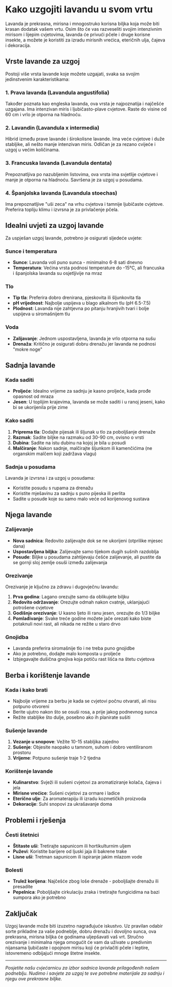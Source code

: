 # Kako uzgojiti lavandu u svom vrtu

Lavanda je prekrasna, mirisna i mnogostruko korisna biljka koja može biti krasan dodatak vašem vrtu. Osim što će vas razveseliti svojim intenzivnim mirisom i lijepim cvjetovima, lavanda će privući pčele i druge korisne insekte, a možete je koristiti za izradu mirisnih vrećica, eteričnih ulja, čajeva i dekoracija.

## Vrste lavande za uzgoj

Postoji više vrsta lavande koje možete uzgajati, svaka sa svojim jedinstvenim karakteristikama:

### 1. Prava lavanda (Lavandula angustifolia)

Također poznata kao engleska lavanda, ova vrsta je najpoznatija i najčešće uzgajana. Ima intenzivan miris i ljubičasto-plave cvjetove. Raste do visine od 60 cm i vrlo je otporna na hladnoću.

### 2. Lavandin (Lavandula x intermedia)

Hibrid između prave lavande i širokolisne lavande. Ima veće cvjetove i duže stabljike, ali nešto manje intenzivan miris. Odličan je za rezano cvijeće i uzgoj u većim količinama.

### 3. Francuska lavanda (Lavandula dentata)

Prepoznatljiva po nazubljenim listovima, ova vrsta ima svjetlije cvjetove i manje je otporna na hladnoću. Savršena je za uzgoj u posudama.

### 4. Španjolska lavanda (Lavandula stoechas)

Ima prepoznatljive "uši zeca" na vrhu cvjetova i tamnije ljubičaste cvjetove. Preferira topliju klimu i izvrsna je za privlačenje pčela.

## Idealni uvjeti za uzgoj lavande

Za uspješan uzgoj lavande, potrebno je osigurati sljedeće uvjete:

### Sunce i temperatura

- **Sunce**: Lavanda voli puno sunca - minimalno 6-8 sati dnevno
- **Temperatura**: Većina vrsta podnosi temperature do -15°C, ali francuska i španjolska lavanda su osjetljivije na mraz

### Tlo

- **Tip tla**: Preferira dobro drenirana, pjeskovita ili šljunkovita tla
- **pH vrijednost**: Najbolje uspijeva u blago alkalnom tlu (pH 6.5-7.5)
- **Plodnost**: Lavanda nije zahtjevna po pitanju hranjivih tvari i bolje uspijeva u siromašnijem tlu

### Voda

- **Zalijavanje**: Jednom uspostavljena, lavanda je vrlo otporna na sušu
- **Drenaža**: Kritično je osigurati dobru drenažu jer lavanda ne podnosi "mokre noge"

## Sadnja lavande

### Kada saditi

- **Proljeće**: Idealno vrijeme za sadnju je kasno proljeće, kada prođe opasnost od mraza
- **Jesen**: U toplijim krajevima, lavanda se može saditi i u ranoj jeseni, kako bi se ukorijenila prije zime

### Kako saditi

1. **Priprema tla**: Dodajte pijesak ili šljunak u tlo za poboljšanje drenaže
2. **Razmak**: Sadite biljke na razmaku od 30-90 cm, ovisno o vrsti
3. **Dubina**: Sadite na istu dubinu na kojoj je bila u posudi
4. **Malčiranje**: Nakon sadnje, malčirajte šljunkom ili kamenčićima (ne organskim malčem koji zadržava vlagu)

### Sadnja u posudama

Lavanda je izvrsna i za uzgoj u posudama:
- Koristite posudu s rupama za drenažu
- Koristite mješavinu za sadnju s puno pijeska ili perlita
- Sadite u posude koje su samo malo veće od korijenovog sustava

## Njega lavande

### Zalijevanje

- **Nova sadnica**: Redovito zalijevajte dok se ne ukorijeni (otprilike mjesec dana)
- **Uspostavljena biljka**: Zalijevajte samo tijekom dugih sušnih razdoblja
- **Posude**: Biljke u posudama zahtijevaju češće zalijevanje, ali pustite da se gornji sloj zemlje osuši između zalijevanja

### Orezivanje

Orezivanje je ključno za zdravu i dugovječnu lavandu:

1. **Prva godina**: Lagano orezujte samo da oblikujete biljku
2. **Redovito održavanje**: Orezujte odmah nakon cvatnje, uklanjajući potrošene cvjetove
3. **Godišnje orezivanje**: U kasno ljeto ili ranu jesen, orezujte do 1/3 biljke
4. **Pomlađivanje**: Svake treće godine možete jače orezati kako biste potaknuli novi rast, ali nikada ne režite u staro drvo

### Gnojidba

- Lavanda preferira siromašnije tlo i ne treba puno gnojidbe
- Ako je potrebno, dodajte malo komposta u proljeće
- Izbjegavajte dušična gnojiva koja potiču rast lišća na štetu cvjetova

## Berba i korištenje lavande

### Kada i kako brati

- Najbolje vrijeme za berbu je kada se cvjetovi počnu otvarati, ali nisu potpuno otvoreni
- Berite ujutro nakon što se osuši rosa, a prije jakog podnevnog sunca
- Režite stabljike što dulje, posebno ako ih planirate sušiti

### Sušenje lavande

1. **Vezanje u snopove**: Vežite 10-15 stabljika zajedno
2. **Sušenje**: Objesite naopako u tamnom, suhom i dobro ventiliranom prostoru
3. **Vrijeme**: Potpuno sušenje traje 1-2 tjedna

### Korištenje lavande

- **Kulinarstvo**: Svježi ili sušeni cvjetovi za aromatiziranje kolača, čajeva i jela
- **Mirisne vrećice**: Sušeni cvjetovi za ormare i ladice
- **Eterično ulje**: Za aromaterapiju ili izradu kozmetičkih proizvoda
- **Dekoracije**: Suhi snopovi za ukrašavanje doma

## Problemi i rješenja

### Česti štetnici

- **Štitaste uši**: Tretirajte sapunicom ili hortikulturnim uljem
- **Puževi**: Koristite barijere od ljuski jaja ili bakrene trake
- **Lisne uši**: Tretman sapunicom ili ispiranje jakim mlazom vode

### Bolesti

- **Trulež korijena**: Najčešće zbog loše drenaže - poboljšajte drenažu ili presadite
- **Pepelnica**: Poboljšajte cirkulaciju zraka i tretirajte fungicidima na bazi sumpora ako je potrebno

## Zaključak

Uzgoj lavande može biti izuzetno nagrađujuće iskustvo. Uz pravilan odabir sorte prikladne za vaše podneblje, dobru drenažu i dovoljno sunca, ova prekrasna, mirisna biljka će godinama uljepšavati vaš vrt. Stručno orezivanje i minimalna njega omogućit će vam da uživate u predivnim nijansama ljubičaste i opojnom mirisu koji će privlačiti pčele i leptire, istovremeno odbijajući mnoge štetne insekte.

---

*Posjetite našu cvjećarnicu za izbor sadnica lavande prilagođenih našem podneblju. Nudimo i savjete za uzgoj te sve potrebne materijale za sadnju i njegu ove prekrasne biljke.* 